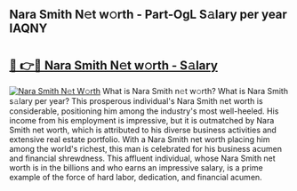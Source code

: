 ## Nara Smith N𝚎t w𝚘rth - Part-OgL S𝚊lary per year IAQNY

# <h2><a href="http://gc0cfmc.nevu.top/?p=Nara+Smith">🔗 👉🔴 Nara Smith N𝚎t w𝚘rth - S𝚊lary</a></h2>

[![Nara Smith N𝚎t W𝚘rth](https://i.imgur.com/Oavwk0R.jpeg)](http://gc0cfmc.nevu.top/?p=Nara+Smith)
What is Nara Smith n𝚎t w𝚘rth? What is Nara Smith s𝚊lary per year?
This prosperous individual's Nara Smith net worth is considerable, positioning him among the industry's most well-heeled. His income from his employment is impressive, but it is outmatched by Nara Smith net worth, which is attributed to his diverse business activities and extensive real estate portfolio. With a Nara Smith net worth placing him among the world's richest, this man is celebrated for his business acumen and financial shrewdness. This affluent individual, whose Nara Smith net worth is in the billions and who earns an impressive salary, is a prime example of the force of hard labor, dedication, and financial acumen.
